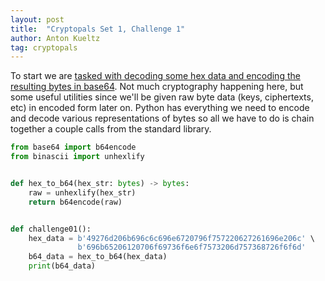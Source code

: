 ```yaml
---
layout: post
title:  "Cryptopals Set 1, Challenge 1"
author: Anton Kueltz
tag: cryptopals
---
```


To start we are [tasked with decoding some hex data and encoding the
resulting bytes in base64](https://cryptopals.com/sets/1/challenges/1). 
Not much cryptography happening here, but some useful utilities since 
we'll be given raw byte data (keys, ciphertexts, etc) in encoded form
later on. Python has everything we need to encode and decode various 
representations of bytes so all we have to do is chain together a couple
calls from the standard library.

```python
from base64 import b64encode
from binascii import unhexlify


def hex_to_b64(hex_str: bytes) -> bytes:
    raw = unhexlify(hex_str)
    return b64encode(raw)


def challenge01():
    hex_data = b'49276d206b696c6c696e6720796f757220627261696e206c' \
               b'696b65206120706f69736f6e6f7573206d757368726f6f6d'
    b64_data = hex_to_b64(hex_data)
    print(b64_data)
```